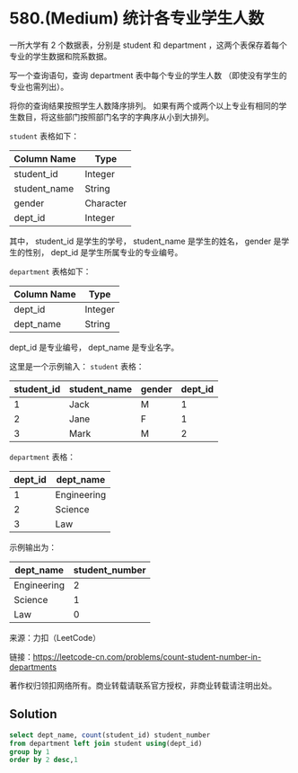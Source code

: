 # 580.(Medium) 统计各专业学生人数

一所大学有 2 个数据表，分别是 student 和 department ，这两个表保存着每个专业的学生数据和院系数据。

写一个查询语句，查询 department 表中每个专业的学生人数 （即使没有学生的专业也需列出）。

将你的查询结果按照学生人数降序排列。 如果有两个或两个以上专业有相同的学生数目，将这些部门按照部门名字的字典序从小到大排列。

`student` 表格如下：

| Column Name  | Type      |
|--------------|-----------|
| student_id   | Integer   |
| student_name | String    |
| gender       | Character |
| dept_id      | Integer   |
其中， student_id 是学生的学号， student_name 是学生的姓名， gender 是学生的性别， dept_id 是学生所属专业的专业编号。

`department` 表格如下：

| Column Name | Type    |
|-------------|---------|
| dept_id     | Integer |
| dept_name   | String  |
dept_id 是专业编号， dept_name 是专业名字。

这里是一个示例输入：
`student` 表格：

| student_id | student_name | gender | dept_id |
|------------|--------------|--------|---------|
| 1          | Jack         | M      | 1       |
| 2          | Jane         | F      | 1       |
| 3          | Mark         | M      | 2       |
`department` 表格：

| dept_id | dept_name   |
|---------|-------------|
| 1       | Engineering |
| 2       | Science     |
| 3       | Law         |
示例输出为：

| dept_name   | student_number |
|-------------|----------------|
| Engineering | 2              |
| Science     | 1              |
| Law         | 0              |


来源：力扣（LeetCode）

链接：https://leetcode-cn.com/problems/count-student-number-in-departments 

著作权归领扣网络所有。商业转载请联系官方授权，非商业转载请注明出处。



## Solution 



```sql
select dept_name, count(student_id) student_number
from department left join student using(dept_id)
group by 1
order by 2 desc,1
```
    